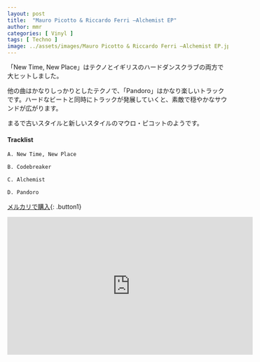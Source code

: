 ```yaml
---
layout: post
title:  "Mauro Picotto & Riccardo Ferri –Alchemist EP"
author: mmr
categories: [ Vinyl ]
tags: [ Techno ]
image: ../assets/images/Mauro Picotto & Riccardo Ferri –Alchemist EP.jpg
---
```


「New Time, New Place」はテクノとイギリスのハードダンスクラブの両方で大ヒットしました。

他の曲はかなりしっかりとしたテクノで、「Pandoro」はかなり楽しいトラックです。ハードなビートと同時にトラックが発展していくと、素敵で穏やかなサウンドが広がります。

まるで古いスタイルと新しいスタイルのマウロ・ピコットのようです。

#### Tracklist
```md
A. New Time, New Place

B. Codebreaker

C. Alchemist

D. Pandoro
```

[メルカリで購入](https://jp.mercari.com/item/m43683328945?afid=6142608987){: .button1}

<iframe width="560" height="315" src="https://www.youtube.com/embed/44_Hc7ATM5s?si=te-QUqe216PZHbu_" title="YouTube video player" frameborder="0" allow="accelerometer; autoplay; clipboard-write; encrypted-media; gyroscope; picture-in-picture; web-share" referrerpolicy="strict-origin-when-cross-origin" allowfullscreen></iframe>